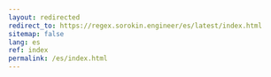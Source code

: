 ```yaml
---
layout: redirected
redirect_to: https://regex.sorokin.engineer/es/latest/index.html
sitemap: false
lang: es
ref: index
permalink: /es/index.html
---
```

